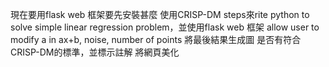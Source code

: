 現在要用flask web 框架要先安裝甚麼
使用CRISP-DM steps來rite python to solve simple linear regression problem，並使用flask web 框架
allow user to modify a in ax+b, noise, number of points 
將最後結果生成圖
是否有符合CRISP-DM的標準，並標示註解
將網頁美化